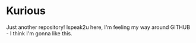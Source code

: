 # Kurious
Just another repository!
Ispeak2u here, I'm feeling my way around GITHUB - I think I'm gonna like this.
